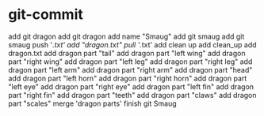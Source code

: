 # git-commit
add git dragon
add git dragon
add name "Smaug"
add git smaug
add git smaug
push '*.txt'
add "dragon.txt"
pull '*.txt'
add clean up
add clean_up
add dragon.txt
add dragon part "tail"
add dragon part "left wing"
add dragon part "right wing"
add dragon part "left leg"
add dragon part "right leg"
add dragon part "left arm"
add dragon part "right arm"
add dragon part "head"
add dragon part "left horn"
add dragon part "right horn"
add dragon part "left eye"
add dragon part "right eye"
add dragon part "left fin"
add dragon part "right fin"
add dragon part "teeth"
add dragon part "claws"
add dragon part "scales"
merge 'dragon parts'
finish git Smaug
